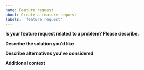 ```yaml
---
name: Feature request
about: Create a feature request
labels: 'feature request'
---
```

**Is your feature request related to a problem? Please describe.**
<!--
  A clear and concise description of what the problem is. Ex. I'm always frustrated when [...]
-->

**Describe the solution you'd like**
<!--
  A clear and concise description of what you want to happen.
-->

**Describe alternatives you've considered**
<!--
  A clear and concise description of any alternative solutions or features you've considered.
-->

**Additional context**
<!--
  Add any other context or screenshots about the feature request here.
-->
